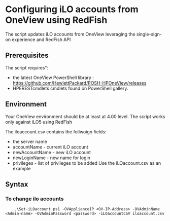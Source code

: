

# Configuring iLO accounts from OneView using RedFish

The script updates iLO accounts from OneView leveraging the single-sign-on experience and RedFish API

## Prerequisites
The  script requires":
   * the latest OneView PowerShell library : https://github.com/HewlettPackard/POSH-HPOneView/releases
   * HPERESTcmdlets cmdlets found on PowerShell gallery. 

## Environment

Your OneView environment should be at least at 4.00 level.
The script works only against iLO5 using RedFish

The iloaccount.csv contains the follwoign fields:
   * the server name 
   * accountName - current iLO account
   * newAccountName - new iLO account
   * newLoginName - new name for login
   * privileges  - list of privileges to be added 
   Use the iLOaccount.csv as an example 



## Syntax

### To change  ilo accounts

```
    .\Set-iLOaccount.ps1 -OVApplianceIP <OV-IP-Address> -OVAdminName <Admin-name> -OVAdminPassword <password> -iLOaccountCSV iloaccount.csv

```
